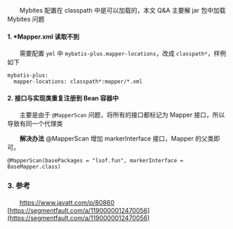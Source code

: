 　　Mybites 配置在 classpath 中是可以加载的，本文 Q&A 主要解 jar 包中加载 Mybites 问题

#### 1. *Mapper.xml 读取不到

　　需要配置 `yml` 中 `mybatis-plus.mapper-locations`，改成 `classpath*`，样例如下

```
mybatis-plus:
  mapper-locations: classpath*:mapper/*.xml
```

#### 2. 接口与实现类重复注册到 Bean 容器中

　　主要是由于 `@MapperScan` 问题，将所有的接口都标记为 Mapper 接口，所以导致有同一个代理类

　　**解决办法**
@MapperScan 增加 markerInterface 接口，Mapper 的父类即可。

```
@MapperScan(basePackages = "lsof.fun", markerInterface = BaseMapper.class)
```

### 3. 参考

　　[https://www.javatt.com/p/80860
](https://www.javatt.com/p/80860)[https://segmentfault.com/a/1190000012470056](https://segmentfault.com/a/1190000012470056)

　　
